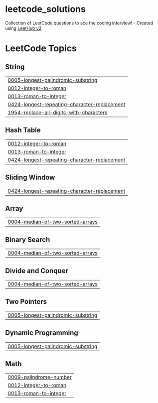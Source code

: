 # leetcode_solutions
Collection of LeetCode questions to ace the coding interview! - Created using [LeetHub v2](https://github.com/arunbhardwaj/LeetHub-2.0)

<!---LeetCode Topics Start-->
# LeetCode Topics
## String
|  |
| ------- |
| [0005-longest-palindromic-substring](https://github.com/gewalttat/leetcode_solutions/tree/master/0005-longest-palindromic-substring) |
| [0012-integer-to-roman](https://github.com/gewalttat/leetcode_solutions/tree/master/0012-integer-to-roman) |
| [0013-roman-to-integer](https://github.com/gewalttat/leetcode_solutions/tree/master/0013-roman-to-integer) |
| [0424-longest-repeating-character-replacement](https://github.com/gewalttat/leetcode_solutions/tree/master/0424-longest-repeating-character-replacement) |
| [1954-replace-all-digits-with-characters](https://github.com/gewalttat/leetcode_solutions/tree/master/1954-replace-all-digits-with-characters) |
## Hash Table
|  |
| ------- |
| [0012-integer-to-roman](https://github.com/gewalttat/leetcode_solutions/tree/master/0012-integer-to-roman) |
| [0013-roman-to-integer](https://github.com/gewalttat/leetcode_solutions/tree/master/0013-roman-to-integer) |
| [0424-longest-repeating-character-replacement](https://github.com/gewalttat/leetcode_solutions/tree/master/0424-longest-repeating-character-replacement) |
## Sliding Window
|  |
| ------- |
| [0424-longest-repeating-character-replacement](https://github.com/gewalttat/leetcode_solutions/tree/master/0424-longest-repeating-character-replacement) |
## Array
|  |
| ------- |
| [0004-median-of-two-sorted-arrays](https://github.com/gewalttat/leetcode_solutions/tree/master/0004-median-of-two-sorted-arrays) |
## Binary Search
|  |
| ------- |
| [0004-median-of-two-sorted-arrays](https://github.com/gewalttat/leetcode_solutions/tree/master/0004-median-of-two-sorted-arrays) |
## Divide and Conquer
|  |
| ------- |
| [0004-median-of-two-sorted-arrays](https://github.com/gewalttat/leetcode_solutions/tree/master/0004-median-of-two-sorted-arrays) |
## Two Pointers
|  |
| ------- |
| [0005-longest-palindromic-substring](https://github.com/gewalttat/leetcode_solutions/tree/master/0005-longest-palindromic-substring) |
## Dynamic Programming
|  |
| ------- |
| [0005-longest-palindromic-substring](https://github.com/gewalttat/leetcode_solutions/tree/master/0005-longest-palindromic-substring) |
## Math
|  |
| ------- |
| [0009-palindrome-number](https://github.com/gewalttat/leetcode_solutions/tree/master/0009-palindrome-number) |
| [0012-integer-to-roman](https://github.com/gewalttat/leetcode_solutions/tree/master/0012-integer-to-roman) |
| [0013-roman-to-integer](https://github.com/gewalttat/leetcode_solutions/tree/master/0013-roman-to-integer) |
<!---LeetCode Topics End-->
